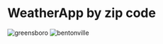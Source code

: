 # WeatherApp by zip code
![greensboro](https://user-images.githubusercontent.com/56921922/172706467-15fda9fb-085b-4ee2-bf7c-b6329f63c7b2.jpg)
![bentonville](https://user-images.githubusercontent.com/56921922/172706501-1eab4a94-e89a-44eb-8218-1ac0427216be.jpg)
